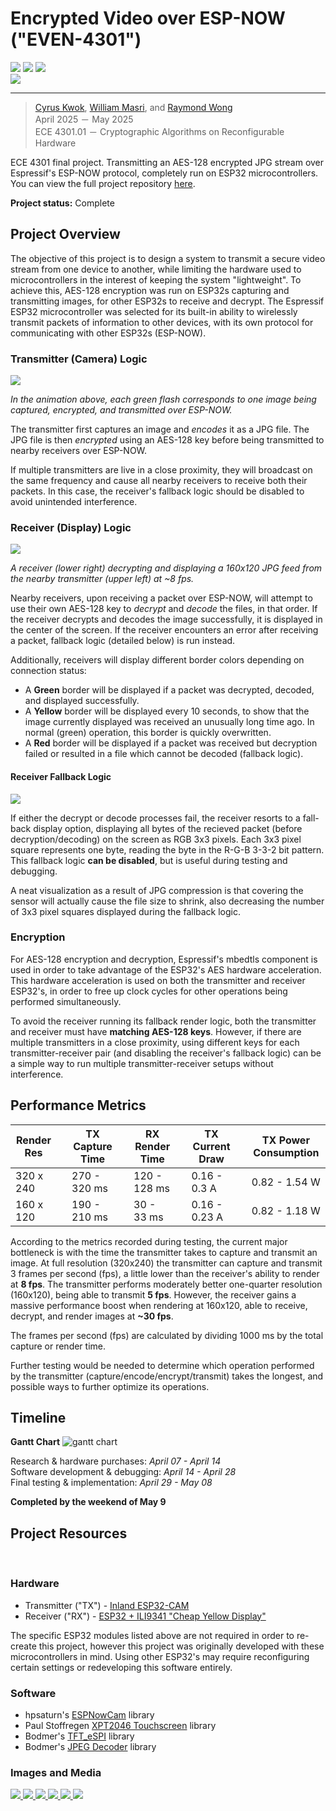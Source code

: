 # Encrypted Video over ESP-NOW ("EVEN-4301")

<div>
    <img src="https://img.shields.io/badge/ESP32-black">
    <img src="https://img.shields.io/badge/Class_Project-blue">
    <img src="https://img.shields.io/badge/Completed_2025-green">
</div>

<a href="../images/even/thumbnail.gif" target="_blank">
    <img src="../images/even/thumbnail.gif">
</a>

-----

> [Cyrus Kwok](https://www.linkedin.com/in/cyrus-kwok-432351213/), [William Masri](https://www.linkedin.com/in/william-masri-797978292/), and [Raymond Wong](https://www.linkedin.com/in/raymond-exe/)  
> April 2025 － May 2025  
> ECE 4301.01 － Cryptographic Algorithms on Reconfigurable Hardware  

ECE 4301 final project. Transmitting an AES-128 encrypted JPG stream over Espressif's ESP-NOW protocol, completely run on ESP32 microcontrollers. You can view the full project repository [here](https://github.com/Raymond-exe/EVEN-4301).

**Project status:** Complete

## Project Overview
The objective of this project is to design a system to transmit a secure video stream from one device to another, while limiting the hardware used to microcontrollers in the interest of keeping the system "lightweight". To achieve this, AES-128 encryption was run on ESP32s capturing and transmitting images, for other ESP32s to receive and decrypt. The Espressif ESP32 microcontroller was selected for its built-in ability to wirelessly transmit packets of information to other devices, with its own protocol for communicating with other ESP32s (ESP-NOW).

### Transmitter (Camera) Logic

<a href="../images/even/transmitter.gif" target="_blank">
    <img src="../images/even/transmitter.gif">
</a>

*In the animation above, each green flash corresponds to one image being captured, encrypted, and transmitted over ESP-NOW.*

The transmitter first captures an image and *encodes* it as a JPG file. The JPG file is then *encrypted* using an AES-128 key before being transmitted to nearby receivers over ESP-NOW.

If multiple transmitters are live in a close proximity, they will broadcast on the same frequency and cause all nearby receivers to receive both their packets. In this case, the receiver's fallback logic should be disabled to avoid unintended interference.

### Receiver (Display) Logic

<a href="../images/even/quarter-res.gif" target="_blank">
    <img src="../images/even/quarter-res.gif">
</a>

*A receiver (lower right) decrypting and displaying a 160x120 JPG feed from the nearby transmitter (upper left) at ~8 fps.*

Nearby receivers, upon receiving a packet over ESP-NOW, will attempt to use their own AES-128 key to *decrypt* and *decode* the files, in that order. If the receiver decrypts and decodes the image successfully, it is displayed in the center of the screen. If the receiver encounters an error after receiving a packet, fallback logic (detailed below) is run instead.

Additionally, receivers will display different border colors depending on connection status: 
- A **Green** border will be displayed if a packet was decrypted, decoded, and displayed successfully.
- A **Yellow** border will be displayed every 10 seconds, to show that the image currently displayed was received an unusually long time ago. In normal (green) operation, this border is quickly overwritten.
- A **Red** border will be displayed if a packet was received but decryption failed or resulted in a file which cannot be decoded (fallback logic).

#### Receiver Fallback Logic

<a href="../images/even/fallback.gif" target="_blank">
    <img src="../images/even/fallback.gif">
</a>

If either the decrypt or decode processes fail, the receiver resorts to a fall-back display option, displaying all bytes of the recieved packet (before decryption/decoding) on the screen as RGB 3x3 pixels. Each 3x3 pixel square represents one byte, reading the byte in the R-G-B 3-3-2 bit pattern. This fallback logic **can be disabled**, but is useful during testing and debugging.

A neat visualization as a result of JPG compression is that covering the sensor will actually cause the file size to shrink, also decreasing the number of 3x3 pixel squares displayed during the fallback logic.

### Encryption

For AES-128 encryption and decryption, Espressif's mbedtls component is used in order to take advantage of the ESP32's AES hardware acceleration. This hardware acceleration is used on both the transmitter and receiver ESP32's, in order to free up clock cycles for other operations being performed simultaneously.

To avoid the receiver running its fallback render logic, both the transmitter and receiver must have **matching AES-128 keys**. However, if there are multiple transmitters in a close proximity, using different keys for each transmitter-receiver pair (and disabling the receiver's fallback logic) can be a simple way to run multiple transmitter-receiver setups without interference.

## Performance Metrics
| Render Res | | TX Capture Time | | RX Render Time | | TX Current Draw | | TX Power Consumption |
| ---------- |-| --------------- |-| -------------- |-| --------------- |-| -------------------- |
| 320 x 240  | |   270 - 320 ms  | |  120 - 128 ms  | |   0.16 - 0.3 A  | |    0.82 - 1.54 W     |
| 160 x 120  | |   190 - 210 ms  | |   30 - 33 ms   | |  0.16 - 0.23 A  | |    0.82 - 1.18 W     |

According to the metrics recorded during testing, the current major bottleneck is with the time the transmitter takes to capture and transmit an image. At full resolution (320x240) the transmitter can capture and transmit 3 frames per second (fps), a little lower than the receiver's ability to render at **8 fps**. The transmitter performs moderately better one-quarter resolution (160x120), being able to transmit **5 fps**. However, the receiver gains a massive performance boost when rendering at 160x120, able to receive, decrypt, and render images at **~30 fps**.

The frames per second (fps) are calculated by dividing 1000 ms by the total capture or render time.

Further testing would be needed to determine which operation performed by the transmitter (capture/encode/encrypt/transmit) takes the longest, and possible ways to further optimize its operations.

## Timeline
**Gantt Chart**
![gantt chart](../images/even/gantt.png)

Research & hardware purchases: *April 07 - April 14*  
Software development & debugging: *April 14 - April 28*  
Final testing & implementation: *April 29 - May 08*  

**Completed by the weekend of May 9**

## Project Resources
<br>

### Hardware
- Transmitter ("TX") - [Inland ESP32-CAM](https://www.microcenter.com/product/632692/inland-esp32-cam-wifi-bluetooth-camera-modules-pair)
- Receiver ("RX") - [ESP32 + ILI9341 "Cheap Yellow Display"](https://www.amazon.com/gp/product/B0CG2WQGP9)

The specific ESP32 modules listed above are not required in order to re-create this project, however this project was originally developed with these microcontrollers in mind. Using other ESP32's may require reconfiguring certain settings or redeveloping this software entirely.

### Software
- hpsaturn's [ESPNowCam](https://github.com/hpsaturn/ESPNowCam) library
- Paul Stoffregen [XPT2046 Touchscreen](https://github.com/PaulStoffregen/XPT2046_Touchscreen) library
- Bodmer's [TFT_eSPI](https://github.com/Bodmer/TFT_eSPI) library
- Bodmer's [JPEG Decoder](https://github.com/Bodmer/JPEGDecoder) library

### Images and Media
<a href="../images/even/full-res.gif" target="_blank">
    <img src="../images/even/full-res.gif">
</a>
<a href="../images/even/transmitter.gif" target="_blank">
    <img src="../images/even/transmitter.gif">
</a>
<a href="../images/even/transmitter-closeup.jpg" target="_blank">
    <img src="../images/even/transmitter-closeup.jpg">
</a>
<a href="../images/even/transmitter-breadboard.jpg" target="_blank">
    <img src="../images/even/transmitter-breadboard.jpg">
</a>
<a href="../images/even/receiver-front.jpg" target="_blank">
    <img src="../images/even/receiver-front.jpg">
</a>
<a href="../images/even/receiver-rear.jpg" target="_blank">
    <img src="../images/even/receiver-rear.jpg">
</a>
